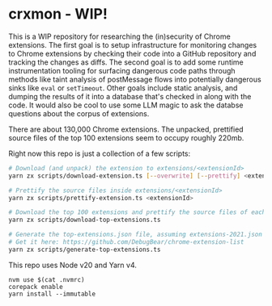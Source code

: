# crxmon - WIP!

This is a WIP repository for researching the (in)security of Chrome extensions.
The first goal is to setup infrastructure for monitoring changes to Chrome
extensions by checking their code into a GitHub repository and tracking the
changes as diffs. The second goal is to add some runtime instrumentation tooling
for surfacing dangerous code paths through methods like taint analysis of
postMessage flows into potentially dangerous sinks like `eval` or `setTimeout`.
Other goals include static analysis, and dumping the results of it into a
database that's checked in along with the code. It would also be cool to use
some LLM magic to ask the databse questions about the corpus of extensions.

There are about 130,000 Chrome extensions. The unpacked, prettified source files
of the top 100 extensions seem to occupy roughly 220mb.

Right now this repo is just a collection of a few scripts:

```bash
# Download (and unpack) the extension to extensions/<extensionId>
yarn zx scripts/download-extension.ts [--overwrite] [--prettify] <extensionId>

# Prettify the source files inside extensions/<extensionId>
yarn zx scripts/prettify-extension.ts <extensionId>

# Download the top 100 extensions and prettify the source files of each of them
yarn zx scripts/download-top-extensions.ts

# Generate the top-extensions.json file, assuming extensions-2021.json exists
# Get it here: https://github.com/DebugBear/chrome-extension-list
yarn zx scripts/generate-top-extensions.ts
```

This repo uses Node v20 and Yarn v4.

```
nvm use $(cat .nvmrc)
corepack enable
yarn install --immutable
```
